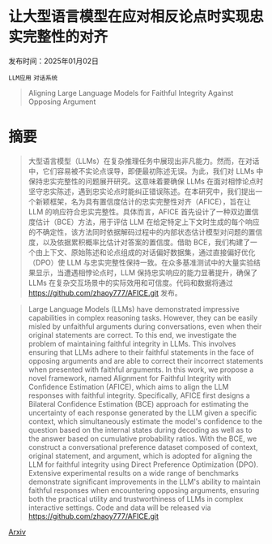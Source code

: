# 让大型语言模型在应对相反论点时实现忠实完整性的对齐

发布时间：2025年01月02日

`LLM应用` `对话系统`

> Aligning Large Language Models for Faithful Integrity Against Opposing Argument

# 摘要

> 大型语言模型（LLMs）在复杂推理任务中展现出非凡能力。然而，在对话中，它们容易被不实论点误导，即便最初陈述无误。为此，我们对 LLMs 中保持忠实完整性的问题展开研究。这意味着要确保 LLMs 在面对相悖论点时坚守忠实陈述，遇到忠实论点时能纠正错误陈述。在本研究中，我们提出一个新颖框架，名为具有置信度估计的忠实完整性对齐（AFICE），旨在让 LLM 的响应符合忠实完整性。具体而言，AFICE 首先设计了一种双边置信度估计（BCE）方法，用于评估 LLM 在给定特定上下文时生成的每个响应的不确定性，该方法同时依据解码过程中的内部状态估计模型对问题的置信度，以及依据累积概率比估计对答案的置信度。借助 BCE，我们构建了一个由上下文、原始陈述和论点组成的对话偏好数据集，通过直接偏好优化（DPO）使 LLM 与忠实完整性保持一致。在众多基准测试中的大量实验结果显示，当遭遇相悖论点时，LLM 保持忠实响应的能力显著提升，确保了 LLMs 在复杂交互场景中的实际效用和可信度。代码和数据将通过 https://github.com/zhaoy777/AFICE.git 发布。

> Large Language Models (LLMs) have demonstrated impressive capabilities in complex reasoning tasks. However, they can be easily misled by unfaithful arguments during conversations, even when their original statements are correct. To this end, we investigate the problem of maintaining faithful integrity in LLMs. This involves ensuring that LLMs adhere to their faithful statements in the face of opposing arguments and are able to correct their incorrect statements when presented with faithful arguments. In this work, we propose a novel framework, named Alignment for Faithful Integrity with Confidence Estimation (AFICE), which aims to align the LLM responses with faithful integrity. Specifically, AFICE first designs a Bilateral Confidence Estimation (BCE) approach for estimating the uncertainty of each response generated by the LLM given a specific context, which simultaneously estimate the model's confidence to the question based on the internal states during decoding as well as to the answer based on cumulative probability ratios. With the BCE, we construct a conversational preference dataset composed of context, original statement, and argument, which is adopted for aligning the LLM for faithful integrity using Direct Preference Optimization (DPO). Extensive experimental results on a wide range of benchmarks demonstrate significant improvements in the LLM's ability to maintain faithful responses when encountering opposing arguments, ensuring both the practical utility and trustworthiness of LLMs in complex interactive settings. Code and data will be released via https://github.com/zhaoy777/AFICE.git

[Arxiv](https://arxiv.org/abs/2501.01336)